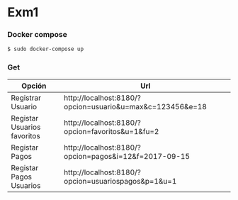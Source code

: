 # Exm1

### Docker compose
```sh
$ sudo docker-compose up
```
### Get
| Opción | Url |
| ------ | ------ |
| Registrar Usuario|http://localhost:8180/?opcion=usuario&u=max&c=123456&e=18|
|Registar Usuarios favoritos|http://localhost:8180/?opcion=favoritos&u=1&fu=2|
|Registar Pagos|http://localhost:8180/?opcion=pagos&i=12&f=2017-09-15|
|Registar Pagos Usuarios|http://localhost:8180/?opcion=usuariospagos&p=1&u=1|